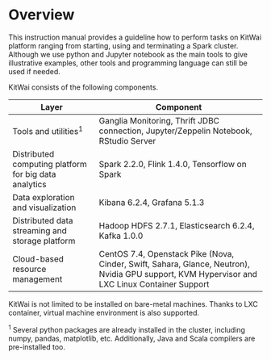 # Overview

This instruction manual provides a guideline how to perform tasks on KitWai platform ranging from starting, using and terminating a Spark cluster. Although we use python and Jupyter notebook as the main tools to give illustrative examples, other tools and programming language can still be used if needed.

KitWai consists of the following components.


| Layer | Component |
|----|----|
| Tools and utilities<sup>1</sup> | Ganglia Monitoring, Thrift JDBC connection, Jupyter/Zeppelin Notebook, RStudio Server |
| Distributed computing platform for big data analytics | Spark 2.2.0, Flink 1.4.0, Tensorflow on Spark|
| Data exploration and visualization   |  Kibana 6.2.4, Grafana 5.1.3 |
| Distributed data streaming and storage platform | Hadoop HDFS 2.7.1, Elasticsearch 6.2.4, Kafka 1.0.0|
| Cloud-based resource management  | CentOS 7.4, Openstack Pike (Nova, Cinder, Swift, Sahara, Glance, Neutron), Nvidia GPU support, KVM Hypervisor and LXC Linux Container Support |

KitWai is not limited to be installed on bare-metal machines. Thanks to LXC container, virtual machine environment is also supported.

<sup>1</sup> Several python packages are already installed in the cluster, including numpy, pandas, matplotlib, etc. Additionally, Java and Scala compilers are pre-installed too.
